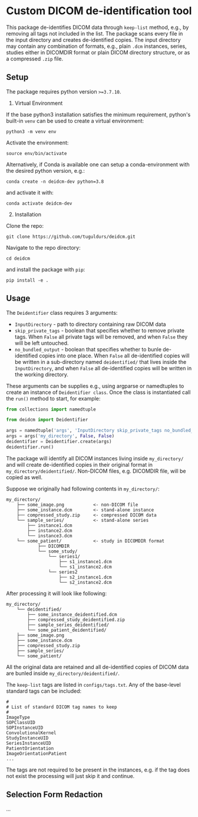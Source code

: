 # Custom DICOM de-identification tool

This package de-identifies DICOM data through `keep-list` method, e.g., by removing all tags not included in the list. The package scans every file in the input directory and creates de-identified copies. The input directory may contain any combination of formats, e.g., plain `.dcm` instances, series, studies either in DICOMDIR format or plain DICOM directory structure, or as a compressed `.zip` file.


## Setup

The package requires python version `>=3.7.10`.

1. Virtual Environment

If the base python3 installation satisfies the minimum requirement, python's built-in `venv` can be used to create a virtual environment:

`python3 -m venv env`

Activate the environment:

`source env/bin/activate`

Alternatively, if Conda is available one can setup a conda-environment with the desired python version, e.g.:

`conda create -n deidcm-dev python=3.8`

and activate it with:

`conda activate deidcm-dev`

2. Installation

Clone the repo:

`git clone https://github.com/tuguldurs/deidcm.git`

Navigate to the repo directory:

`cd deidcm`

and install the package with `pip`:

`pip install -e .`


## Usage

The `Deidentifier` class requires 3 arguments:
- `InputDirectory` - path to directory containing raw DICOM data
- `skip_private_tags` - boolean that specifies whether to remove private tags. When `False` all private tags will be removed, and when `False` they will be left untouched.
- `no_bundled_output` - boolean that specifies whether to bunle de-identified copies into one place. When `False` all de-identified copies will be written in a sub-directory named `deidentified/` that lives inside the `InputDirectory`, and when `False` all de-identified copies will be written in the working directory.

These arguments can be supplies e.g., using argparse or namedtuples to create an instance of `Deidentifier class`. Once the class is instantiated call the `run()` method to start, for example:

```python
from collections import namedtuple

from deidcm import Deidentifier

args = namedtuple('args', 'InputDirectory skip_private_tags no_bundled_output')
args = args('my_directory', False, False)
deidentifier = Deidentifier.create(args)
deidentifier.run()
```

The package will identify all DICOM instances living inside `my_directory/` and will create de-identified copies in their original format in `my_directory/deidentified/`. Non-DICOM files, e.g. DICOMDIR file, will be copied as well.

Suppose we originally had following contents in `my_directory/`:

```text
my_directory/
	├── some_image.png           <- non-DICOM file
	├── some_instance.dcm        <- stand-alone instance
	├── compressed_study.zip     <- compressed DICOM data
	└── sample_series/           <- stand-alone series
		├── instance1.dcm
		├── instance2.dcm
		└── instance3.dcm
	└── some_patient/            <- study in DICOMDIR format
    		├── DICOMDIR
    		└── some_study/
    			└── series1/
    				├── s1_instance1.dcm
    				└── s1_instance2.dcm
    			└── series2
    				├── s2_instance1.dcm
    				└── s2_instance2.dcm
```
After processing it will look like following:

```text
my_directory/
	└── deidentified/
		├── some_instance_deidentified.dcm
		├── compressed_study_deidentified.zip
		├── sample_series_deidentified/
		└── some_patient_deidentified/
	├── some_image.png
	├── some_instance.dcm
	├── compressed_study.zip
	├── sample_series/
	└── some_patient/
```
All the original data are retained and all de-identified copies of DICOM data are bunled inside `my_directory/deidentified/`.

The `keep-list` tags are listed in `configs/tags.txt`. Any of the base-level standard tags can be included:

```text
#
# List of standard DICOM tag names to keep
#
ImageType
SOPClassUID
SOPInstanceUID
ConvolutionalKernel
StudyInstanceUID
SeriesInstanceUID
PatientOrientation
ImageOrientationPatient
...
```
The tags are not required to be present in the instances, e.g. if the tag does not exist the processing will just skip it and continue.


## Selection Form Redaction

...